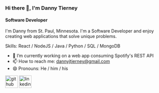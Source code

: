 ### Hi there 👋, I'm Danny Tierney
#### Software Developer

I'm Danny from St. Paul, Minnesota. I'm a Software Developer and enjoy creating web applications that solve unique problems.

Skills: React / NodeJS / Java / Python / SQL / MongoDB

- 🔭 I’m currently working on a web app consuming Spotify's REST API
- 📫 How to reach me: dannyjtierney@gmail.com 
- 😄 Pronouns: He / him / his 


[<img src='https://cdn.jsdelivr.net/npm/simple-icons@3.0.1/icons/github.svg' alt='github' height='40'>](https://github.com/dtiern5)  [<img src='https://cdn.jsdelivr.net/npm/simple-icons@3.0.1/icons/linkedin.svg' alt='linkedin' height='40'>](https://www.linkedin.com/in/danny-tierney/)  


